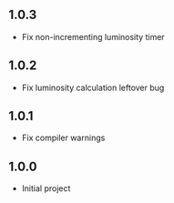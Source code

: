 ## 1.0.3
* Fix non-incrementing luminosity timer

## 1.0.2
* Fix luminosity calculation leftover bug

## 1.0.1
* Fix compiler warnings

## 1.0.0
* Initial project
